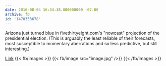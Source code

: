 ```yaml
---
date: 2016-08-04 16:34:38.000000000 -07:00
archive: fb
id: '1470353678'
---
```


Arizona just turned blue in fivethirtyeight.com's "nowcast" projection of the presidential election. (This is arguably the least reliable of their forecasts, most susceptible to momentary aberrations and so less predictive, but still interesting.)

 [Link](http://projects.fivethirtyeight.com/2016-election-forecast/#now)
{{< fb/images >}}
{{< fb/image src="image.jpg" />}}
{{< /fb/images >}}

